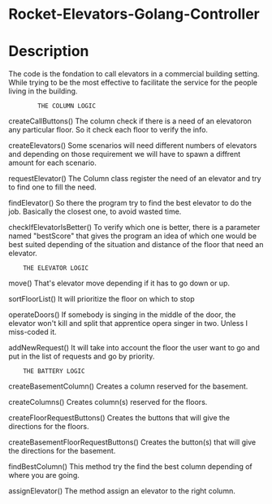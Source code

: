 # Rocket-Elevators-Golang-Controller

# Description

The code is the fondation to call elevators in a commercial building
setting. While trying to be the most effective to facilitate
the service for the people living in the building.


			THE COLUMN LOGIC
createCallButtons()
The column check if there is a need of an elevatoron any 
particular floor. So it check each floor to verify the info.

createElevators()
Some scenarios will need different numbers of elevators and depending
on those requirement we will have to spawn a diffrent amount for each
scenario.

requestElevator()
The Column class register the need of an elevator and try to find one
to fill the need.

findElevator()
So there the program try to find the best elevator to do the job.
Basically the closest one, to avoid wasted time.

checkIfElevatorIsBetter()
To verify which one is better, there is a parameter named "bestScore"
that gives the program an idea of which one would be best suited depending
of the situation and distance of the floor that need an elevator.


		THE ELEVATOR LOGIC

move()
That's elevator move depending if it has to go down or up.

sortFloorList()
It will prioritize the floor on which to stop

operateDoors()
If somebody is singing in the middle of the door, the elevator won't
kill and split that apprentice opera singer in two. Unless I miss-coded it.

addNewRequest()
It will take into account the floor the user want to go and put in the list
of requests and go by priority.

		THE BATTERY LOGIC

createBasementColumn()
Creates a column reserved for the basement.

createColumns()
Creates column(s) reserved for the floors.

createFloorRequestButtons()
Creates the buttons that will give the directions for the floors.

createBasementFloorRequestButtons()
Creates the button(s) that will give the directions for the basement.

findBestColumn()
This method try the find the best column depending of where you are going.

assignElevator()
The method assign an elevator to the right column.